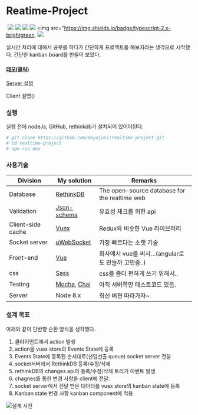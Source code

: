 # Reatime-Project

  <img src="https://img.shields.io/badge/node-8.x-brightgreen.svg">
  <img src="https://img.shields.io/badge/vue-2.x-brightgreen.svg">
  <img src="https://img.shields.io/badge/rethinkDB-2.x-brightgreenk">
  <img src="https://img.shields.io/badge/uws-8.x-brightgreen.svg">
  <img src="https://img.shields.io/badge/typescript-2.x-brightgreen.
  <img src="https://img.shields.io/badge/license-MIT-blue.svg">

실시간 처리에 대해서 공부를 하다가 간단하게 프로젝트를 해보자라는 생각으로 시작했다. 간단한 kanban board를 만들어 보았다. 

#### [데모(클릭)](https://realtime.toclick.net)

[Server 설명](https://github.com/mayajuni/realtime-project/tree/master/server)

Client 설명()

### 실행

실행 전에 nodeJs, GitHub, rethinkdb가 설치되어 있어야된다.

```bash
# git clone https://github.com/mayajuni/realtime-project.git
# cd realtime-project
# npm run dev
```



### 사용기술

| Division          | My solution                              | Remarks                                  |
| ----------------- | ---------------------------------------- | ---------------------------------------- |
| Database          | [RethinkDB](https://rethinkdb.com)       | The open-source database for the realtime web |
| Validation        | [Json-schema](http://json-schema.org/)   | 유효성 체크를 위한 api                           |
| Client-side cache | [Vuex](https://vuex.vuejs.org/en/intro.html) | Redux와 비슷한 Vue 라이브러리                     |
| Socket server     | [uWebSocket](https://github.com/uNetworking/uWebSockets) | 가장 빠르다는 소캣 기술                            |
| Front-end         | [Vue](https://vuejs.org/)                | 회사에서 vue를 써서…(angular로도 만들까 고민중..)       |
| css               | [Sass](http://sass-lang.com/guide)       | css를 좀더 편하게 쓰기 위해서..                     |
| Testing           | [Mocha](https://mochajs.org/), [Chai](http://chaijs.com/) | 아직 서버쪽만 테스트코드 있음.                        |
| Server            | Node 8.x                                 | 최신 버젼 따라가자~                              |



### 설계 목표

아래와 같이 단반향 순환 방식을 생각했다. 

1. 클라이언트에서 action 발생
2. action을 vuex store의 Events State에 등록
3. Events State에 등록된 순서대로(선입선출 queue) socket server 전달
4. socket서버에서 RethinkDB 등록/수정/삭제
5. rethinkDB의 changes api의 등록/수정/삭제 트리거 이벤트 발생
6. chagnes를 통한 변경 사항을 client에 전달.
7. socket server에서 전달 받은 데이터를 vuex store의 kanban state에 등록
8. Kanban state 변경 사항 kanban component에 적용

![설계 사진](https://raw.githubusercontent.com/mayajuni/realtime-project/master/readme.png)
